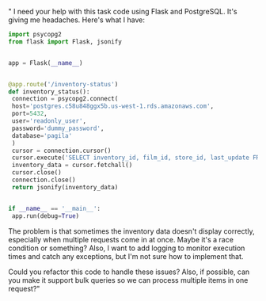 "
 I need your help with this task code using Flask and PostgreSQL. It's giving me headaches. Here's what I have:
 

 ```python
 import psycopg2
 from flask import Flask, jsonify
 

 app = Flask(__name__)
 

 @app.route('/inventory-status')
 def inventory_status():
  connection = psycopg2.connect(
  host='postgres.c58u848ggx5b.us-west-1.rds.amazonaws.com',
  port=5432,
  user='readonly_user',
  password='dummy_password',
  database='pagila'
  )
  cursor = connection.cursor()
  cursor.execute('SELECT inventory_id, film_id, store_id, last_update FROM inventory')
  inventory_data = cursor.fetchall()
  cursor.close()
  connection.close()
  return jsonify(inventory_data)
 

 if __name__ == '__main__':
  app.run(debug=True)
 ```
 

 The problem is that sometimes the inventory data doesn't display correctly, especially when multiple requests come in at once. Maybe it's a race condition or something? Also, I want to add logging to monitor execution times and catch any exceptions, but I'm not sure how to implement that.
 

 Could you refactor this code to handle these issues? Also, if possible, can you make it support bulk queries so we can process multiple items in one request?"